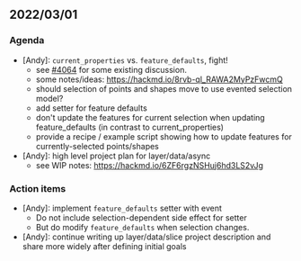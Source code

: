 ## 2022/03/01

### Agenda

- [Andy]: `current_properties` vs. `feature_defaults`, fight!
    - see [#4064](https://github.com/napari/napari/issues/4064) for some existing discussion. 
    - some notes/ideas: https://hackmd.io/8rvb-ql_RAWA2MyPzFwcmQ
    - should selection of points and shapes move to use evented selection model?
    - add setter for feature defaults
    - don't update the features for current selection when updating feature_defaults (in contrast to current_properties)
    - provide a recipe / example script showing how to update features for currently-selected points/shapes
- [Andy]: high level project plan for layer/data/async
    - see WIP notes: https://hackmd.io/6ZF6rgzNSHuj6hd3LS2vJg

### Action items

- [Andy]: implement `feature_defaults` setter with event
    - Do not include selection-dependent side effect for setter
    - But do modify `feature_defaults` when selection changes.
- [Andy]: continue writing up layer/data/slice project description and share more widely after defining initial goals
